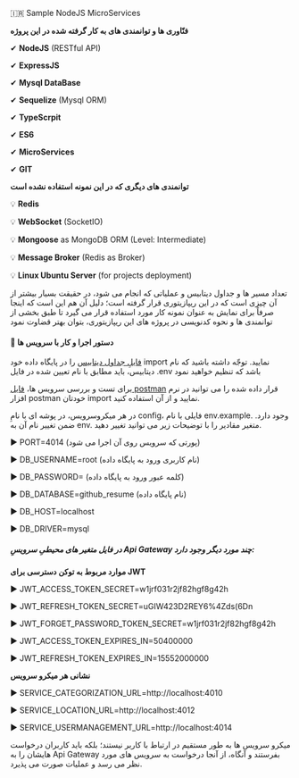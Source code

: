🇮🇷 Sample NodeJS MicroServices

**فنّاوری ها و توانمندی های به کار گرفته شده در این پروژه**

✔ **NodeJS** (RESTful API)

✔ **ExpressJS**

✔ **Mysql DataBase**

✔ **Sequelize** (Mysql ORM)

✔ **TypeScrpit**

✔ **ES6**

✔ **MicroServices**

✔ **GIT**

**توانمندی های دیگری که در این نمونه استفاده نشده است**

💡 **Redis**

💡 **WebSocket** (SocketIO)

💡 **Mongoose** as MongoDB ORM (Level: Intermediate)

💡 **Message Broker** (Redis as Broker)

💡 **Linux Ubuntu Server** (for projects deployment)

تعداد مسیر ها و جداول دیتابیس و عملیاتی که انجام می شود، در حقیقت بسیار بیشتر از آن چیزی است که در این ریپازیتوری قرار گرفته است؛ دلیل آن هم این است که اینجا صرفاً برای نمایش به عنوان نمونه کار مورد استفاده قرار می گیرد تا طبق بخشی از توانمندی ها و نحوه کدنویسی در پروژه های این ریپازیتوری، بتوان بهتر قضاوت نمود

#### 🔻 دستور اجرا و کار با سرویس ها

[فایلِ جداول دیتابیس](github_resume.sql) را در پایگاه داده خود import نمایید. توجّه داشته باشید که نام دیتابیس، باید مطابق با نام تعیین شده در فایل .env باشد که تنظیم خواهید نمود

برای تست و بررسی سرویس ها، [فایل postman](Github%20Resume.postman-v2.1_collection.json) قرار داده شده را می توانید در نرم افزار postman خودتان import نمایید و از آن استفاده کنید.

در هر میکروسرویس، در پوشه ای با نامِ config، فایلی با نام env.example. وجود دارد. ضمن تغییر نام آن به env. متغیر مقادیر را با توضیحات زیر می توانید تغییر دهید.

▶ PORT=4014 (پورتی که سرویس روی آن اجرا می شود)

▶ DB_USERNAME=root (نام کاربری ورود به پایگاه داده)

▶ DB_PASSWORD= (کلمه عبور ورود به پایگاه داده)

▶ DB_DATABASE=github_resume (نام پایگاه داده)

▶ DB_HOST=localhost

▶ DB_DRIVER=mysql

##### در فایل متغیر های محیطیِ سرویسِ Api Gateway چند مورد دیگر وجود دارد:

**موارد مربوط به توکن دسترسی برای JWT**

▶ JWT_ACCESS_TOKEN_SECRET=w1jrf031r2jf82hgf8g42h

▶ JWT_REFRESH_TOKEN_SECRET=uGIW423D2REY6%4Zds(6Dn

▶ JWT_FORGET_PASSWORD_TOKEN_SECRET=w1jrf031r2jf82hgf8g42h

▶ JWT_ACCESS_TOKEN_EXPIRES_IN=50400000

▶ JWT_REFRESH_TOKEN_EXPIRES_IN=15552000000

**نشانی هر میکرو سرویس**

▶ SERVICE_CATEGORIZATION_URL=http://localhost:4010

▶ SERVICE_LOCATION_URL=http://localhost:4012

▶ SERVICE_USERMANAGEMENT_URL=http://localhost:4014

میکرو سرویس ها به طور مستقیم در ارتباط با کاربر نیستند؛ بلکه باید کاربران درخواست هایشان را به Api Gateway بفرستند و آنگاه، از آنجا درخواست به سرویس های مورد نظر می رسد و عملیات صورت می پذیرد.
